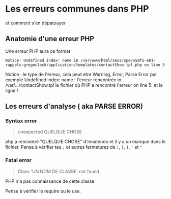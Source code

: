 # Les erreurs communes dans PHP

et comment s'en dépatouyer

## Anatomie d'une erreur PHP

Une erreur PHP aura ce format
```
Notice: Undefined index: name in /var/www/html/zeus/spe/symfo-e01-rappels-gregoclock/application/templates/contactShow.tpl.php on line 5
``` 

Notice : le type de l'erreur, cela peut etre Warning, Error, Parse Error par exemple
Undefined index: name : l'erreur rencontrée
in /var/.../contactShow.tpl le fichier où PHP a rencontré l'erreur
on line 5: et la ligne !


## Les erreurs d'analyse ( aka PARSE ERROR)

### Syntax error

> unexpected QUELQUE CHOSE

php a rencontré "QUELQUE CHOSE" d'innatendu et il y a un manque dans le fichier.
Pense à vérifier tes `;` et autres fermetures de `)`, `}`, `]`, `'` et `"`

### Fatal error

> Class 'UN NOM DE CLASSE' not found

PHP n'a pas connaissance de cette classe

Pense à vérifier le require ou le use.